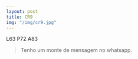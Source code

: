 ```yaml
---
layout: post
title: CR9
img: "/img/cr9.jpg"
---
```

L63 P72 A83

> Tenho um monte de mensagem no whatsapp.